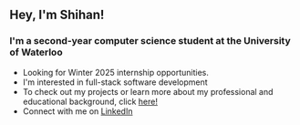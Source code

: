 <h2 align="left">Hey, I'm Shihan!</h2>
<h3 align="left">I'm a second-year computer science student at the University of Waterloo</h3>

- Looking for Winter 2025 internship opportunities.
- I'm interested in full-stack software development
- To check out my projects or learn more about my professional and educational background, click [here!](s-sharar.github.io)
- Connect with me on [LinkedIn](https://www.linkedin.com/in/shihan-sharar/)
